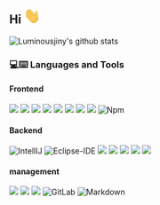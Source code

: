 ## Hi <img src="https://raw.githubusercontent.com/parth-27/parth-27/master/Hi.gif" width="30px">
<!--
**Luminousjiny/Luminousjiny** is a ✨ _special_ ✨ repository because its `README.md` (this file) appears on your GitHub profile.

Here are some ideas to get you started:

- 🔭 I’m currently working on ...
- 🌱 I’m currently learning ...
- 👯 I’m looking to collaborate on ...
- 🤔 I’m looking for help with ...
- 💬 Ask me about ...
- 📫 How to reach me: ...
- 😄 Pronouns: ...
- ⚡ Fun fact: ...
-->

![Luminousjiny's github stats](https://github-readme-stats.vercel.app/api?username=Luminousjiny&show_icons=true)



### 💻:keyboard: Languages and Tools 

#### Frontend     
<img src = "https://img.shields.io/badge/-HTML5-E34F26?style=flat&logo=html5&logoColor=white">   <img src = "https://img.shields.io/badge/-CSS3-1572B6?style=flat&logo=css3&logoColor=white">   <img src="https://img.shields.io/badge/-Bootstrap-563D7C?style=flat&logo=bootstrap&logoColor=white">   <img src="https://img.shields.io/badge/-JavaScript-eed718?style=flat&logo=javascript&logoColor=ffffff">   <img src="http://img.shields.io/badge/-VS%20Code-007ACC?style=flat&logo=visual%20studio%20code&logoColor=white">     <img src="http://img.shields.io/badge/-Vue.js-008080?style=flat&logo=Vue.js&logoColor=white">     <img src="https://img.shields.io/badge/-Vuetify-0A6ECD?style=flat&logo=Vuetify&logoColor=white">     <img src="https://img.shields.io/badge/-Node.js-3C873A?style=flat&logo=Node.js&logoColor=white">   ![Npm](https://img.shields.io/badge/-npm-CB3837?style=flat-square&logo=npm)

#### Backend     
![IntellIJ](https://img.shields.io/badge/-IntellIJ%20IDEA-800080?style=flat&logo=intellij%20idea)   ![Eclipse-IDE](http://img.shields.io/badge/-Eclipse-2C2255?style=flat-square&logo=eclipse&logoColor=ffffff)   <img src="http://img.shields.io/badge/-Java-F89820?style=flat&logo=java&logoColor=white">    <img src="http://img.shields.io/badge/-Spring-288C28?style=flat&logo=Spring&logoColor=white">    <img src="http://img.shields.io/badge/-STS-389561?style=flat&logo=SpringTool&logoColor=white">    <img src="http://img.shields.io/badge/-Docker-1E90FF?style=flat&logo=Docker&logoColor=white">    <img src="https://img.shields.io/badge/-MySQL-739BE1?style=flat&logo=mysql&logoColor=FFFFFF">    

#### management     
<img src="http://img.shields.io/badge/-jira-0078FF?style=flat&logo=jira&logoColor=FFFFFF">     <img src="http://img.shields.io/badge/-Git-F1502F?style=flat&logo=git&logoColor=FFFFFF">    <img src="http://img.shields.io/badge/-Github-000000?style=flat&logo=github&logoColor=FFFFFF">    ![GitLab](https://img.shields.io/badge/-GitLab-FCA121?style=flat-square&logo=gitlab)  ![Markdown](https://img.shields.io/badge/-Markdown-000000?style=flat-square&logo=markdown)
